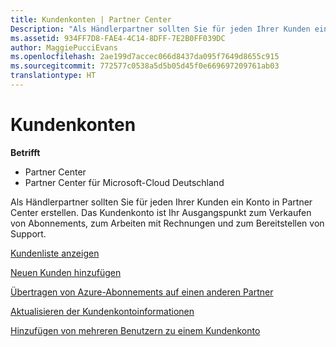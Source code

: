 ```yaml
---
title: Kundenkonten | Partner Center
Description: "Als Händlerpartner sollten Sie für jeden Ihrer Kunden ein Konto in Partner Center erstellen. Das Kundenkonto ist Ihr Ausgangspunkt zum Verkaufen von Abonnements, zum Arbeiten mit Rechnungen und zum Bereitstellen von Support."
ms.assetid: 934FF7D8-FAE4-4C14-8DFF-7E2B0FF039DC
author: MaggiePucciEvans
ms.openlocfilehash: 2ae199d7accec066d8437da095f7649d8655c915
ms.sourcegitcommit: 772577c0538a5d5b05d45f0e669697209761ab03
translationtype: HT
---
```

# <a name="customer-accounts"></a>Kundenkonten

**Betrifft**

-  Partner Center
-  Partner Center für Microsoft-Cloud Deutschland

Als Händlerpartner sollten Sie für jeden Ihrer Kunden ein Konto in Partner Center erstellen. Das Kundenkonto ist Ihr Ausgangspunkt zum Verkaufen von Abonnements, zum Arbeiten mit Rechnungen und zum Bereitstellen von Support.

[Kundenliste anzeigen](see-your-customer-list.md)

[Neuen Kunden hinzufügen](add-a-new-customer.md)

[Übertragen von Azure-Abonnements auf einen anderen Partner](switch-azure-subscriptions-to-a-different-partner.md)

[Aktualisieren der Kundenkontoinformationen](update-customer-account-info.md)

[Hinzufügen von mehreren Benutzern zu einem Kundenkonto](adding-multiple-users-to-a-customer-account.md)

 

 




